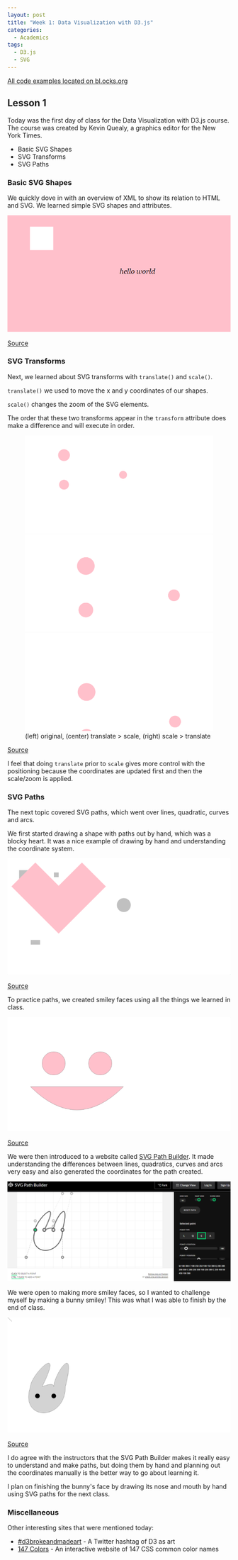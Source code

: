 ```yaml
---
layout: post
title: "Week 1: Data Visualization with D3.js"
categories:
  - Academics
tags:
  - D3.js
  - SVG
---
```


[All code examples located on bl.ocks.org](https://bl.ocks.org/danaoira)

## Lesson 1

Today was the first day of class for the Data Visualization with D3.js course. The course was created by Kevin Quealy, a graphics editor for the New York Times.

- Basic SVG Shapes
- SVG Transforms
- SVG Paths

### Basic SVG Shapes

We quickly dove in with an overview of XML to show its relation to HTML and SVG. We learned simple SVG shapes and attributes.

![01]

[Source](https://bl.ocks.org/danaoira/4a5d95a597eae4d15a90d6e56ebf048e)

### SVG Transforms

Next, we learned about SVG transforms with `translate()` and `scale()`.

`translate()` we used to move the x and y coordinates of our shapes.

`scale()` changes the zoom of the SVG elements.

The order that these two transforms appear in the `transform` attribute does make a difference and will execute in order.

<figure class="third">
	<img src="/images/02-svg-transforms-orig.PNG">
	<img src="/images/02-svg-transforms-translate-scale.PNG">
	<img src="/images/02-svg-transforms-scale-translate.PNG">
	<figcaption> (left) original, (center) translate > scale, (right) scale > translate</figcaption>
</figure>

[Source](https://bl.ocks.org/danaoira/2200db2faa374584f6106dec37796967)

I feel that doing `translate` prior to `scale` gives more control with the positioning because the coordinates are updated first and then the scale/zoom is applied.

### SVG Paths

The next topic covered SVG paths, which went over lines, quadratic, curves and arcs.

We first started drawing a shape with paths out by hand, which was a blocky heart. It was a nice example of drawing by hand and understanding the coordinate system.

![03]

[Source](https://bl.ocks.org/danaoira/f0262a344f5046dc1072d1ea4a2bb550)

To practice paths, we created smiley faces using all the things we learned in class.

![04]

[Source](https://bl.ocks.org/danaoira/a98a0845285a01b694fa75badbd4826d)

We were then introduced to a website called [SVG Path Builder](https://codepen.io/anthonydugois/pen/mewdyZ). It made understanding the differences between lines, quadratics, curves and arcs very easy and also generated the coordinates for the path created.

![05a]

We were open to making more smiley faces, so I wanted to challenge myself by making a bunny smiley! This was what I was able to finish by the end of class.

![05b]

[Source](https://bl.ocks.org/danaoira/c729c4a4b848099edc7c5b5ad90ccb18)

I do agree with the instructors that the SVG Path Builder makes it really easy to understand and make paths, but doing them by hand and planning out the coordinates manually is the better way to go about learning it.

I plan on finishing the bunny's face by drawing its nose and mouth by hand using SVG paths for the next class.

### Miscellaneous

Other interesting sites that were mentioned today:

- [#d3brokeandmadeart](https://twitter.com/hashtag/d3brokeandmadeart) - A Twitter hashtag of D3 as art
- [147 Colors](http://www.colors.commutercreative.com/) - An interactive website of 147 CSS common color names

[01]: /images/01-svg.PNG "Basic SGV Shapes"
[02]: /images/02-svg-transforms-orig.PNG "SVG Transforms"
[03]: /images/03-svg-paths.PNG "SVG Paths"
[04]: /images/04-svg-smiley.PNG "SVG Smiley"
[05a]: /images/05-svg-path-builder.PNG "SVG Path Builder"
[05b]: /images/05-svg-bunny-in-progress.PNG "SVG Bunny in Progress"
